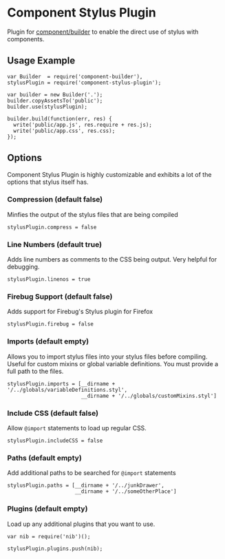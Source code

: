 # Component Stylus Plugin

Plugin for [component/builder](http://github.com/component/builder.js) to enable the direct use of stylus with components.


## Usage Example

    var Builder  = require('component-builder'),
    stylusPlugin = require('component-stylus-plugin');

    var builder = new Builder('.');
    builder.copyAssetsTo('public');
    builder.use(stylusPlugin);

    builder.build(function(err, res) {
      write('public/app.js', res.require + res.js);
      write('public/app.css', res.css);
    });

## Options

Component Stylus Plugin is highly customizable and exhibits a lot of the options that stylus itself has.

### Compression (default false)

Minfies the output of the stylus files that are being compiled

    stylusPlugin.compress = false

### Line Numbers (default true)

Adds line numbers as comments to the CSS being output. Very helpful for debugging.

    stylusPlugin.linenos = true

### Firebug Support (default false)

Adds support for Firebug's Stylus plugin for Firefox

    stylusPlugin.firebug = false

### Imports (default empty)

Allows you to import stylus files into your stylus files before compiling. Useful for custom mixins or global
variable definitions. You must provide a full path to the files.

    stylusPlugin.imports = [__dirname + '/../globals/variableDefinitions.styl',
                            __dirname + '/../globals/customMixins.styl']

### Include CSS (default false)

Allow `@import` statements to load up regular CSS.

    stylusPlugin.includeCSS = false

### Paths (default empty)

Add additional paths to be searched for `@import` statements

    stylusPlugin.paths = [__dirname + '/../junkDrawer',
                          __dirname + '/../someOtherPlace']

### Plugins (default empty)

Load up any additional plugins that you want to use.

    var nib = require('nib')();

    stylusPlugin.plugins.push(nib);
